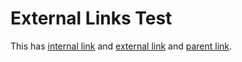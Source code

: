 # External Links Test

This has [internal link](./internal.md) and [external link](https://example.com) and [parent link](../outside.md).

